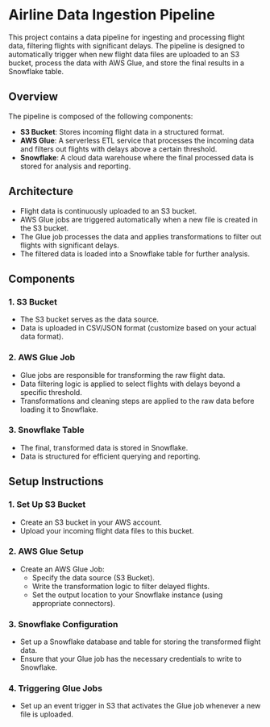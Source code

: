 # Airline Data Ingestion Pipeline

This project contains a data pipeline for ingesting and processing flight data, filtering flights with significant delays. The pipeline is designed to automatically trigger when new flight data files are uploaded to an S3 bucket, process the data with AWS Glue, and store the final results in a Snowflake table.

## Overview

The pipeline is composed of the following components:

- **S3 Bucket**: Stores incoming flight data in a structured format.
- **AWS Glue**: A serverless ETL service that processes the incoming data and filters out flights with delays above a certain threshold.
- **Snowflake**: A cloud data warehouse where the final processed data is stored for analysis and reporting.

## Architecture

- Flight data is continuously uploaded to an S3 bucket.
- AWS Glue jobs are triggered automatically when a new file is created in the S3 bucket.
- The Glue job processes the data and applies transformations to filter out flights with significant delays.
- The filtered data is loaded into a Snowflake table for further analysis.

## Components

### 1. S3 Bucket

- The S3 bucket serves as the data source.
- Data is uploaded in CSV/JSON format (customize based on your actual data format).

### 2. AWS Glue Job

- Glue jobs are responsible for transforming the raw flight data.
- Data filtering logic is applied to select flights with delays beyond a specific threshold.
- Transformations and cleaning steps are applied to the raw data before loading it to Snowflake.

### 3. Snowflake Table

- The final, transformed data is stored in Snowflake.
- Data is structured for efficient querying and reporting.

## Setup Instructions

### 1. Set Up S3 Bucket

- Create an S3 bucket in your AWS account.
- Upload your incoming flight data files to this bucket.

### 2. AWS Glue Setup

- Create an AWS Glue Job:
  - Specify the data source (S3 Bucket).
  - Write the transformation logic to filter delayed flights.
  - Set the output location to your Snowflake instance (using appropriate connectors).

### 3. Snowflake Configuration

- Set up a Snowflake database and table for storing the transformed flight data.
- Ensure that your Glue job has the necessary credentials to write to Snowflake.

### 4. Triggering Glue Jobs

- Set up an event trigger in S3 that activates the Glue job whenever a new file is uploaded.



